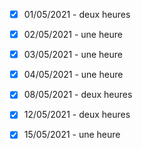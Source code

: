 - [x] 01/05/2021 - deux heures
- [x] 02/05/2021 - une heure
- [x] 03/05/2021 - une heure
- [x] 04/05/2021 - une heure
- [x] 08/05/2021 - deux heures
- [x] 12/05/2021 - deux heures
- [x] 15/05/2021 - une heure

